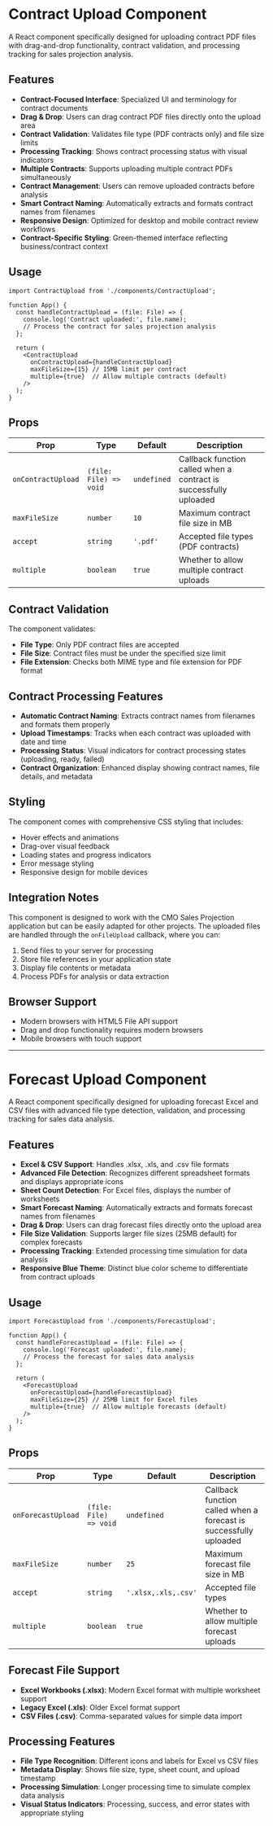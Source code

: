 # Contract Upload Component

A React component specifically designed for uploading contract PDF files with drag-and-drop functionality, contract validation, and processing tracking for sales projection analysis.

## Features

- **Contract-Focused Interface**: Specialized UI and terminology for contract documents
- **Drag & Drop**: Users can drag contract PDF files directly onto the upload area
- **Contract Validation**: Validates file type (PDF contracts only) and file size limits
- **Processing Tracking**: Shows contract processing status with visual indicators
- **Multiple Contracts**: Supports uploading multiple contract PDFs simultaneously
- **Contract Management**: Users can remove uploaded contracts before analysis
- **Smart Contract Naming**: Automatically extracts and formats contract names from filenames
- **Responsive Design**: Optimized for desktop and mobile contract review workflows
- **Contract-Specific Styling**: Green-themed interface reflecting business/contract context

## Usage

```tsx
import ContractUpload from './components/ContractUpload';

function App() {
  const handleContractUpload = (file: File) => {
    console.log('Contract uploaded:', file.name);
    // Process the contract for sales projection analysis
  };

  return (
    <ContractUpload 
      onContractUpload={handleContractUpload}
      maxFileSize={15} // 15MB limit per contract
      multiple={true}  // Allow multiple contracts (default)
    />
  );
}
```

## Props

| Prop | Type | Default | Description |
|------|------|---------|-------------|
| `onContractUpload` | `(file: File) => void` | `undefined` | Callback function called when a contract is successfully uploaded |
| `maxFileSize` | `number` | `10` | Maximum contract file size in MB |
| `accept` | `string` | `'.pdf'` | Accepted file types (PDF contracts) |
| `multiple` | `boolean` | `true` | Whether to allow multiple contract uploads |

## Contract Validation

The component validates:
- **File Type**: Only PDF contract files are accepted
- **File Size**: Contract files must be under the specified size limit
- **File Extension**: Checks both MIME type and file extension for PDF format

## Contract Processing Features

- **Automatic Contract Naming**: Extracts contract names from filenames and formats them properly
- **Upload Timestamps**: Tracks when each contract was uploaded with date and time
- **Processing Status**: Visual indicators for contract processing states (uploading, ready, failed)
- **Contract Organization**: Enhanced display showing contract names, file details, and metadata

## Styling

The component comes with comprehensive CSS styling that includes:
- Hover effects and animations
- Drag-over visual feedback
- Loading states and progress indicators
- Error message styling
- Responsive design for mobile devices

## Integration Notes

This component is designed to work with the CMO Sales Projection application but can be easily adapted for other projects. The uploaded files are handled through the `onFileUpload` callback, where you can:

1. Send files to your server for processing
2. Store file references in your application state
3. Display file contents or metadata
4. Process PDFs for analysis or data extraction

## Browser Support

- Modern browsers with HTML5 File API support
- Drag and drop functionality requires modern browsers
- Mobile browsers with touch support

---

# Forecast Upload Component

A React component specifically designed for uploading forecast Excel and CSV files with advanced file type detection, validation, and processing tracking for sales data analysis.

## Features

- **Excel & CSV Support**: Handles .xlsx, .xls, and .csv file formats
- **Advanced File Detection**: Recognizes different spreadsheet formats and displays appropriate icons
- **Sheet Count Detection**: For Excel files, displays the number of worksheets
- **Smart Forecast Naming**: Automatically extracts and formats forecast names from filenames
- **Drag & Drop**: Users can drag forecast files directly onto the upload area
- **File Size Validation**: Supports larger file sizes (25MB default) for complex forecasts
- **Processing Tracking**: Extended processing time simulation for data analysis
- **Responsive Blue Theme**: Distinct blue color scheme to differentiate from contract uploads

## Usage

```tsx
import ForecastUpload from './components/ForecastUpload';

function App() {
  const handleForecastUpload = (file: File) => {
    console.log('Forecast uploaded:', file.name);
    // Process the forecast for sales data analysis
  };

  return (
    <ForecastUpload 
      onForecastUpload={handleForecastUpload}
      maxFileSize={25} // 25MB limit for Excel files
      multiple={true}  // Allow multiple forecasts (default)
    />
  );
}
```

## Props

| Prop | Type | Default | Description |
|------|------|---------|-------------|
| `onForecastUpload` | `(file: File) => void` | `undefined` | Callback function called when a forecast is successfully uploaded |
| `maxFileSize` | `number` | `25` | Maximum forecast file size in MB |
| `accept` | `string` | `'.xlsx,.xls,.csv'` | Accepted file types |
| `multiple` | `boolean` | `true` | Whether to allow multiple forecast uploads |

## Forecast File Support

- **Excel Workbooks (.xlsx)**: Modern Excel format with multiple worksheet support
- **Legacy Excel (.xls)**: Older Excel format support
- **CSV Files (.csv)**: Comma-separated values for simple data import

## Processing Features

- **File Type Recognition**: Different icons and labels for Excel vs CSV files
- **Metadata Display**: Shows file size, type, sheet count, and upload timestamp
- **Processing Simulation**: Longer processing time to simulate complex data analysis
- **Visual Status Indicators**: Processing, success, and error states with appropriate styling